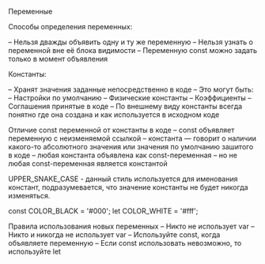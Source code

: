 Переменные

Способы определения переменных:

– Нельзя дважды объявить одну и ту же переменную
– Нельзя узнать о переменной вне её блока видимости
– Переменную const можно задать только в момент объявления

Константы:

– Хранят значения заданные непосредственно в коде
– Это могут быть:
– Настройки по умолчанию
– Физические константы
– Коэффициенты
– Соглашения принятые в коде
– По внешнему виду константы всегда понятно где она создана и как используется в исходном коде

Отличие const переменной от константы в коде
– const объявляет переменную с неизменяемой ссылкой
– константа — говорит о наличии какого-то абсолютного значения или значения по умолчанию зашитого в коде
– любая константа объявлена как const-переменная
– но не любая const-переменная является константой

UPPER_SNAKE_CASE - данный стиль используется для именования констант, подразумевается, что значение константы не будет никогда изменяться.

const COLOR_BLACK = '#000';
let COLOR_WHITE = '#fff';

Правила использования новых переменных
– Никто не использует var
– Никто и никогда не использует var
– Используйте const, когда объявляете переменную
– Если const использовать невозможно, то используйте let
